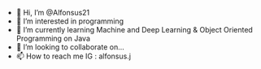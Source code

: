 - 👋 Hi, I’m @Alfonsus21
- 👀 I’m interested in programming
- 🌱 I’m currently learning Machine and Deep Learning & Object Oriented Programming on Java
- 💞️ I’m looking to collaborate on...
- 📫 How to reach me IG : alfonsus.j

<!---
Alfonsus21/Alfonsus21 is a ✨ special ✨ repository because its `README.md` (this file) appears on your GitHub profile.
You can click the Preview link to take a look at your changes.
--->
